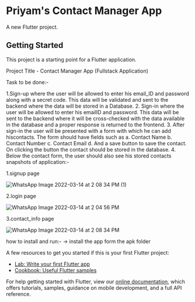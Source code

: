 # Priyam's Contact Manager App

A new Flutter project.

## Getting Started

This project is a starting point for a Flutter application.


Project Title - Contact Manager App (Fullstack Application) 


Task to be done:-

1.Sign-up where the user will be allowed to enter his email_ID and password along with a secret code. This data will be validated and sent to the backend where the
data will be stored in a Database.
2. Sign-in where the user will be allowed to enter his emailID and password. This data will be sent to the backend where it will be cross-checked with the data available in the database and a proper response is returned to the frontend.
3. After sign-in the user will be presented with a form with which he can add hiscontacts. The form should have fields such as
                a. Contact Name
                b. Contact Number
                c. Contact Email
                d. And a save button to save the contact. On clicking the button the contact should be stored in the database.
4. Below the contact form, the user should also see his stored contacts
snapshots of application:-

1.signup page

![WhatsApp Image 2022-03-14 at 2 08 34 PM (1)](https://user-images.githubusercontent.com/88309840/158135897-f045ad12-5826-47e0-97f8-3aac167deccc.jpeg)



2.login page

![WhatsApp Image 2022-03-14 at 2 04 56 PM](https://user-images.githubusercontent.com/88309840/158136029-1c1bc690-d1ce-42de-b551-06d81bc1a743.jpeg)




3.contact_info page

![WhatsApp Image 2022-03-14 at 2 08 34 PM](https://user-images.githubusercontent.com/88309840/158136077-b47b0173-5b45-49c2-b061-9dfaf196e18b.jpeg)



how to install and run:-
-> install the app form the apk folder 




A few resources to get you started if this is your first Flutter project:

- [Lab: Write your first Flutter app](https://flutter.dev/docs/get-started/codelab)
- [Cookbook: Useful Flutter samples](https://flutter.dev/docs/cookbook)

For help getting started with Flutter, view our
[online documentation](https://flutter.dev/docs), which offers tutorials,
samples, guidance on mobile development, and a full API reference.
